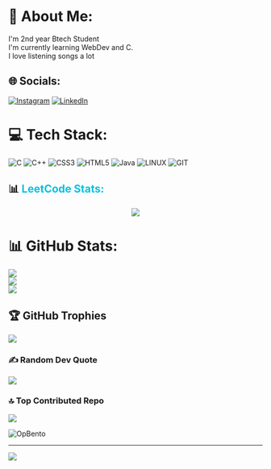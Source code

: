 # 💫 About Me:
I'm 2nd year Btech Student<br>I'm currently learning WebDev and C.<br>I love listening songs a lot


## 🌐 Socials:
[![Instagram](https://img.shields.io/badge/Instagram-%23E4405F.svg?logo=Instagram&logoColor=white)](https://instagram.com/aritra_dutta_gupta) [![LinkedIn](https://img.shields.io/badge/LinkedIn-%230077B5.svg?logo=linkedin&logoColor=white)](https://linkedin.com/in/aritra-dutta-gupta-b6829b234) 

# 💻 Tech Stack:
![C](https://img.shields.io/badge/c-%2300599C.svg?style=for-the-badge&logo=c&logoColor=white) ![C++](https://img.shields.io/badge/c++-%2300599C.svg?style=for-the-badge&logo=c%2B%2B&logoColor=white) ![CSS3](https://img.shields.io/badge/css3-%231572B6.svg?style=for-the-badge&logo=css3&logoColor=white) ![HTML5](https://img.shields.io/badge/html5-%23E34F26.svg?style=for-the-badge&logo=html5&logoColor=white) ![Java](https://img.shields.io/badge/java-%23ED8B00.svg?style=for-the-badge&logo=java&logoColor=white) ![LINUX](https://img.shields.io/badge/Linux-FCC624?style=for-the-badge&logo=linux&logoColor=black) ![GIT](https://img.shields.io/badge/Git-fc6d26?style=for-the-badge&logo=git&logoColor=white)

<p><h2 style="text-decoration: none; cursor: none;"> 📊 <span style="color: #00c2e0">LeetCode Stats:</span></h2></p>

<div style="display: flex; align-items: center; justify-content: center;"><img src="https://leetcard.jacoblin.cool/aritraduttagupta2003?theme=dark&font=montserrat&radius=6&ext=heatmap" /></div>



# 📊 GitHub Stats:
![](https://github-readme-stats.vercel.app/api?username=aritraduttagupta&theme=midnight-purple&hide_border=false&include_all_commits=true&count_private=true)<br/>
![](https://github-readme-streak-stats.herokuapp.com/?user=aritraduttagupta&theme=midnight-purple&hide_border=false)<br/>
![](https://github-readme-stats.vercel.app/api/top-langs/?username=aritraduttagupta&theme=midnight-purple&hide_border=false&include_all_commits=true&count_private=true&layout=compact)

## 🏆 GitHub Trophies
![](https://github-profile-trophy.vercel.app/?username=aritraduttagupta&theme=discord&no-frame=false&no-bg=true&margin-w=4)

### ✍️ Random Dev Quote
![](https://quotes-github-readme.vercel.app/api?type=vetical&theme=gruvbox)

### 🔝 Top Contributed Repo
![](https://github-contributor-stats.vercel.app/api?username=aritraduttagupta&limit=5&theme=tokyonight&combine_all_yearly_contributions=true)

![OpBento](https://firebasestorage.googleapis.com/v0/b/smartkaksha-fe32c.appspot.com/o/opbento%2Faritraduttaguptaa1712.png?alt=media)

---
[![](https://visitcount.itsvg.in/api?id=aritraduttagupta&icon=8&color=4)](https://visitcount.itsvg.in)

<!-- Proudly created with GPRM ( https://gprm.itsvg.in ) -->
